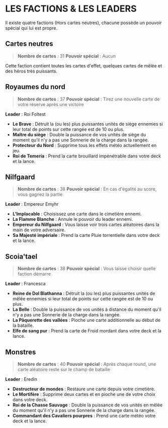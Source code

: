# LES FACTIONS & LES LEADERS

Il existe quatre factions (Hors cartes neutres), chacune possède un pouvoir spécial qui lui est propre.

## Cartes neutres

> **Nombre de cartes** : 31
> **Pouvoir spécial** : Aucun

Cette faction contient toutes les cartes d'effet, quelques cartes de mêlée et des héros très puissants.

## Royaumes du nord

> **Nombre de cartes** : 37
> **Pouvoir spécial** : Tirez une nouvelle carte de votre réserve après une victoire

**Leader** : Roi Foltest

* **Le Brave** : Détruit la (ou les) plus puissantes unités de siège ennemies si leur total de points sur cette rangée est de 10 ou plus.
* **Maître du siège** : Double la puissance de vos unités de siège du moment qu'il n'y a pas une Sonnerie de la charge dans la rangée.
* **Protecteur du Nord** : Supprime tous les effets météo actuellement en jeu.
* **Roi de Temeria** : Prend la carte brouillard impénétrable dans votre deck et la lance.

## Nilfgaard

> **Nombre de cartes** : 38
> **Pouvoir spécial** : En cas d'égalité au score, vous gagnez la partie

**Leader** : Empereur Emyhr

* **L'Implacable** : Choisissez une carte dans le cimetière ennemi.
* **La Flamme Blanche** : Annule le pouvoir du leader ennemi.
* **Empereur du Nilfgaard** : Vous laisse voir trois cartes aléatoires dans la main de votre adversaire.
* **Sa Majesté impériale** : Prend la carte Pluie torrentielle dans votre deck et la lance.

## Scoia'tael

> **Nombre de cartes** : 38
> **Pouvoir spécial** : Vous laisse choisir quelle faction démarre

**Leader** : Francesca

* **Reine de Dol Blathanna** : Détruit la (ou les) plus puissantes unités de mêlée ennemies si leur total de points sur cette rangée est de 10 ou plus.
* **La Belle** : Double la puissance de vos unités à distance du moment qu'il n'y a pas une Sonnerie de la charge dans la rangée.
* **La Pâquerette des vallées** : Pioche une carte additionnelle au début de la bataille.
* **Elfe de sang pur** : Prend la carte de Froid mordant dans votre deck et la lance.

## Monstres

> **Nombre de cartes** : 40
> **Pouvoir spécial** : Après chaque round, une carte aléatoire reste sur le champ de bataille

**Leader** : Eredin

* **Destructeur de mondes** : Restaure une carte depuis votre cimetière.
* **Le Mortifère** : Supprime deux cartes et en pioche une de votre choix dans votre deck.
* **Roi de la Chasse Sauvage** : Double la puissance de vos unités en mêlée du moment qu'il n'y a pas une Sonnerie de la charge dans la rangée.
* **Commandant des Cavaliers pourpres** : Prend une carte météo votre deck et la lance.
